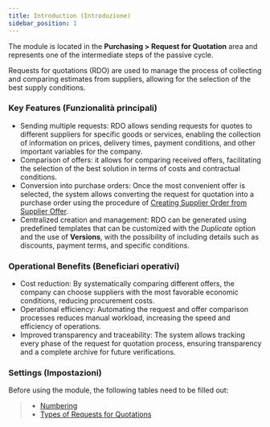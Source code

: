 ```yaml
---
title: Introduction (Introduzione)
sidebar_position: 1
---
```


The module is located in the **Purchasing > Request for Quotation** area and represents one of the intermediate steps of the passive cycle.

Requests for quotations (RDO) are used to manage the process of collecting and comparing estimates from suppliers, allowing for the selection of the best supply conditions.

### Key Features (Funzionalità principali)

- Sending multiple requests: RDO allows sending requests for quotes to different suppliers for specific goods or services, enabling the collection of information on prices, delivery times, payment conditions, and other important variables for the company.
- Comparison of offers: it allows for comparing received offers, facilitating the selection of the best solution in terms of costs and contractual conditions.
- Conversion into purchase orders: Once the most convenient offer is selected, the system allows converting the request for quotation into a purchase order using the procedure of [Creating Supplier Order from Supplier Offer](/docs/purchase/offer-request/procedures/order-creation).
- Centralized creation and management: RDO can be generated using predefined templates that can be customized with the *Duplicate* option and the use of **Versions**, with the possibility of including details such as discounts, payment terms, and specific conditions.

### Operational Benefits (Beneficiari operativi)

- Cost reduction: By systematically comparing different offers, the company can choose suppliers with the most favorable economic conditions, reducing procurement costs.
- Operational efficiency: Automating the request and offer comparison processes reduces manual workload, increasing the speed and efficiency of operations.
- Improved transparency and traceability: The system allows tracking every phase of the request for quotation process, ensuring transparency and a complete archive for future verifications.

### Settings (Impostazioni)

Before using the module, the following tables need to be filled out:    
> - [Numbering](/docs/configurations/tables/fluentis-numerations) 
> - [Types of Requests for Quotations](/docs/configurations/tables/purchase/purchase-offer-type)